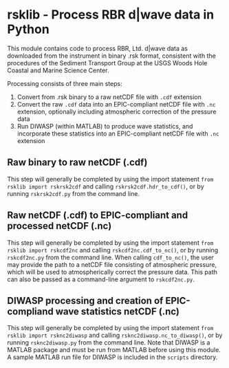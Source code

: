 # rsklib - Process RBR d|wave data in Python

This module contains code to process RBR, Ltd. d|wave data as downloaded from the instrument in binary .rsk format, consistent with the procedures of the Sediment Transport Group at the USGS Woods Hole Coastal and Marine Science Center.

Processing consists of three main steps:

1. Convert from .rsk binary to a raw netCDF file with `.cdf` extension
2. Convert the raw `.cdf` data into an EPIC-compliant netCDF file with `.nc` extension, optionally including atmospheric correction of the pressure data
3. Run DIWASP (within MATLAB) to produce wave statistics, and incorporate these statistics into an EPIC-compliant netCDF file with `.nc` extension

## Raw binary to raw netCDF (.cdf)

This step will generally be completed by using the import statement `from rsklib import rskrsk2cdf` and calling `rskrsk2cdf.hdr_to_cdf()`, or by running `rskrsk2cdf.py` from the command line.

## Raw netCDF (.cdf) to EPIC-compliant and processed netCDF (.nc)

This step will generally be completed by using the import statement `from rsklib import rskcdf2nc` and calling `rskcdf2nc.cdf_to_nc()`, or by running `rskcdf2nc.py` from the command line. When calling `cdf_to_nc()`, the user may provide the path to a netCDF file consisting of atmospheric pressure, which will be used to atmospherically correct the pressure data. This path can also be passed as a command-line argument to `rskcdf2nc.py`.

## DIWASP processing and creation of EPIC-compliand wave statistics netCDF (.nc)

This step will generally be completed by using the import statement `from rsklib import rsknc2diwasp` and calling `rsknc2diwasp.nc_to_diwasp()`, or by running `rsknc2diwasp.py` from the command line. Note that DIWASP is a MATLAB package and must be run from MATLAB before using this module. A sample MATLAB run file for DIWASP is included in the `scripts` directory.
